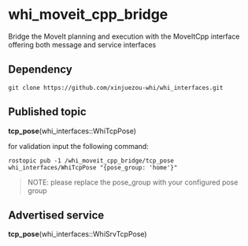 # whi_moveit_cpp_bridge
Bridge the MoveIt planning and execution with the MoveItCpp interface offering both message and service interfaces

## Dependency
```
git clone https://github.com/xinjuezou-whi/whi_interfaces.git
```

## Published topic
**tcp_pose**(whi_interfaces::WhiTcpPose)

for validation input the following command:
```
rostopic pub -1 /whi_moveit_cpp_bridge/tcp_pose whi_interfaces/WhiTcpPose "{pose_group: 'home'}"
```
> NOTE: please replace the pose_group with your configured pose group

## Advertised service
**tcp_pose**(whi_interfaces::WhiSrvTcpPose)
